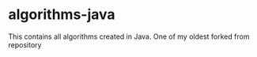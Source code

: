 # algorithms-java
This contains all algorithms created in Java. One of my oldest forked from repository
